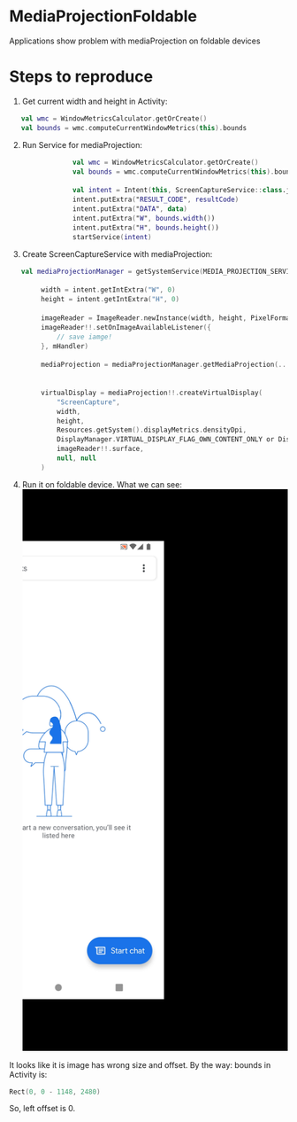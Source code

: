 # MediaProjectionFoldable
Applications  show problem with mediaProjection on foldable devices 


# Steps to reproduce
1. Get current width and height in Activity:
```kotlin
   val wmc = WindowMetricsCalculator.getOrCreate()
   val bounds = wmc.computeCurrentWindowMetrics(this).bounds
```
2. Run Service for mediaProjection:
```kotlin
                val wmc = WindowMetricsCalculator.getOrCreate()
                val bounds = wmc.computeCurrentWindowMetrics(this).bounds

                val intent = Intent(this, ScreenCaptureService::class.java)
                intent.putExtra("RESULT_CODE", resultCode)
                intent.putExtra("DATA", data)
                intent.putExtra("W", bounds.width())
                intent.putExtra("H", bounds.height())
                startService(intent)

```
3. Create ScreenCaptureService with mediaProjection:
```kotlin
   val mediaProjectionManager = getSystemService(MEDIA_PROJECTION_SERVICE) as MediaProjectionManager

        width = intent.getIntExtra("W", 0)
        height = intent.getIntExtra("H", 0)

        imageReader = ImageReader.newInstance(width, height, PixelFormat.RGBA_8888, 2)
        imageReader!!.setOnImageAvailableListener({
            // save iamge!
        }, mHandler)

        mediaProjection = mediaProjectionManager.getMediaProjection(...)


        virtualDisplay = mediaProjection!!.createVirtualDisplay(
            "ScreenCapture",
            width,
            height,
            Resources.getSystem().displayMetrics.densityDpi,
            DisplayManager.VIRTUAL_DISPLAY_FLAG_OWN_CONTENT_ONLY or DisplayManager.VIRTUAL_DISPLAY_FLAG_PUBLIC,
            imageReader!!.surface,
            null, null
        )
```
4. Run it on foldable device.
What we can see:
![](docs/myscreen_62.png)

It looks like it is image has wrong size and offset.
By the way: bounds in Activity is:
```kotlin
Rect(0, 0 - 1148, 2480)
```
So, left offset is 0.